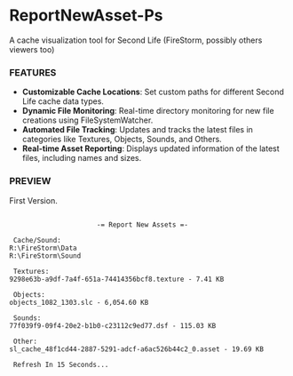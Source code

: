 # ReportNewAsset-Ps
A cache visualization tool for Second Life (FireStorm, possibly others viewers too)

### FEATURES
- **Customizable Cache Locations**: Set custom paths for different Second Life cache data types.
- **Dynamic File Monitoring**: Real-time directory monitoring for new file creations using FileSystemWatcher.
- **Automated File Tracking**: Updates and tracks the latest files in categories like Textures, Objects, Sounds, and Others.
- **Real-time Asset Reporting**: Displays updated information of the latest files, including names and sizes.

### PREVIEW
First Version.
```

                      -= Report New Assets =-

 Cache/Sound:
R:\FireStorm\Data
R:\FireStorm\Sound

 Textures:
9298e63b-a9df-7a4f-651a-74414356bcf8.texture - 7.41 KB

 Objects:
objects_1082_1303.slc - 6,054.60 KB

 Sounds:
77f039f9-09f4-20e2-b1b0-c23112c9ed77.dsf - 115.03 KB

 Other:
sl_cache_48f1cd44-2887-5291-adcf-a6ac526b44c2_0.asset - 19.69 KB

 Refresh In 15 Seconds...
```
